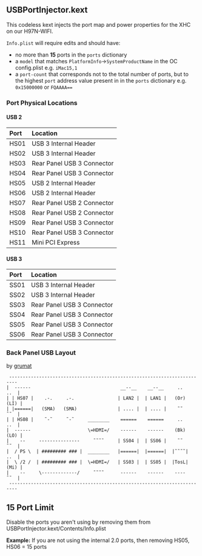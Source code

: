 ## USBPortInjector.kext

This codeless kext injects the port map and power properties for the XHC on our H97N-WIFI.

```Info.plist``` will require edits and should have:
* no more than **15** ports in the ```ports``` dictionary
* a ```model``` that matches ```PlatformInfo```&#8594;```SystemProductName```  in the OC config.plist e.g. ```iMac15,1```
* a ```port-count``` that corresponds not to the total number of ports, but to the highest ```port``` address value present in in the ```ports``` dictionary e.g. ```0x15000000``` or ```FQAAAA==```

### Port Physical Locations

#### USB 2

| Port | Location                   |
|:-----|:---------------------------|
| HS01 | USB 3 Internal Header      |
| HS02 | USB 3 Internal Header      |
| HS03 | Rear Panel USB 3 Connector |
| HS04 | Rear Panel USB 3 Connector |
| HS05 | USB 2 Internal Header      |
| HS06 | USB 2 Internal Header      |
| HS07 | Rear Panel USB 2 Connector |
| HS08 | Rear Panel USB 2 Connector |
| HS09 | Rear Panel USB 3 Connector |
| HS10 | Rear Panel USB 3 Connector |
| HS11 | Mini PCI Express           |

#### USB 3

| Port | Location                   |
|:-----|:---------------------------|
| SS01 | USB 3 Internal Header      |
| SS02 | USB 3 Internal Header      |
| SS03 | Rear Panel USB 3 Connector |
| SS04 | Rear Panel USB 3 Connector |
| SS05 | Rear Panel USB 3 Connector |
| SS06 | Rear Panel USB 3 Connector |

### Back Panel USB Layout

by [grumat](https://github.com/grumat)

```
 -------------------------------------------------------------------------
|  ------                                 __--__    __--__     ..     ..  |
| | HS07 |    .-.     .-.                | LAN2 |  | LAN1 |   (Or)   (LI) |
| |======|   (SMA)   (SMA)               | .... |  | .... |    ˜˜     ˜˜  |
| | HS08 |    ˜-˜     ˜-˜     ________    ======    ======     ..     ..  |
|  ------                     \=HDMI=/    ------    ------    (Bk)   (LO) |
|    --     ---------------     ˜˜˜˜     | SS04 |  | SS06 |    ˜˜     ˜˜  |
|  / PS \  | ######### ### |  ________   |======|  |======|  |˜˜˜˜|   ..  |
|  \ /2 /  | ######### ### |  \=HDMI=/   | SS03 |  | SS05 |  |TosL|  (Mi) |
|    --     \-------------/     ˜˜˜˜      ------    ------    ----    ˜˜  |
 -------------------------------------------------------------------------
 ```

## 15 Port Limit

Disable the ports you aren't using by removing them from USBPortInjector.kext/Contents/Info.plist

**Example:** If you are not using the internal 2.0 ports, then removing HS05, HS06 = 15 ports

